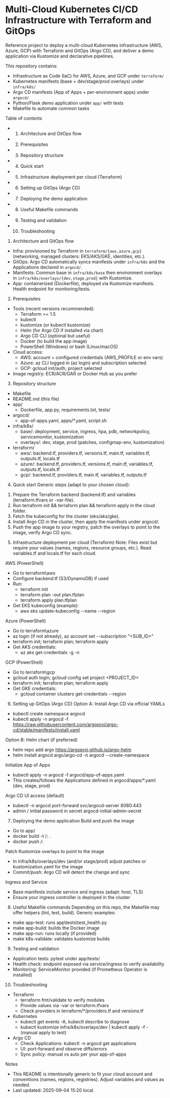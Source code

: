 # Multi-Cloud Kubernetes CI/CD Infrastructure with Terraform and GitOps

Reference project to deploy a multi-cloud Kubernetes infrastructure (AWS, Azure, GCP) with Terraform and GitOps (Argo CD), and deliver a demo application via Kustomize and declarative pipelines.

This repository contains:
- Infrastructure as Code (IaC) for AWS, Azure, and GCP under `terraform/`
- Kubernetes manifests (base + dev/stage/prod overlays) under `infra/k8s/`
- Argo CD manifests (App of Apps + per-environment apps) under `argocd/`
- Python/Flask demo application under `app/` with tests
- Makefile to automate common tasks

Table of contents
- 1. Architecture and GitOps flow
- 2. Prerequisites
- 3. Repository structure
- 4. Quick start
- 5. Infrastructure deployment per cloud (Terraform)
- 6. Setting up GitOps (Argo CD)
- 7. Deploying the demo application
- 8. Useful Makefile commands
- 9. Testing and validation
- 10. Troubleshooting

1. Architecture and GitOps flow
- Infra: provisioned by Terraform in `terraform/{aws,azure,gcp}` (networking, managed clusters: EKS/AKS/GKE, identities, etc.).
- GitOps: Argo CD automatically syncs manifests under `infra/k8s` and the Applications declared in `argocd/`.
- Manifests: Common base in `infra/k8s/base` then environment overlays in `infra/k8s/overlays/{dev,stage,prod}` with Kustomize.
- App: containerized (Dockerfile), deployed via Kustomize manifests. Health endpoint for monitoring/tests.

2. Prerequisites
- Tools (recent versions recommended):
  - Terraform >= 1.5
  - kubectl
  - kustomize (or kubectl kustomize)
  - Helm (for Argo CD if installed via chart)
  - Argo CD CLI (optional but useful)
  - Docker (to build the app image)
  - PowerShell (Windows) or bash (Linux/macOS)
- Cloud access:
  - AWS: account + configured credentials (AWS_PROFILE or env vars)
  - Azure: az CLI logged in (az login) and subscription selected
  - GCP: gcloud init/auth, project selected
- Image registry: ECR/ACR/GAR or Docker Hub as you prefer

3. Repository structure
- Makefile
- README.md (this file)
- app/
  - Dockerfile, app.py, requirements.txt, tests/
- argocd/
  - app-of-apps.yaml, apps/*.yaml, script.sh
- infra/k8s/
  - base/: deployment, service, ingress, hpa, pdb, networkpolicy, servicemonitor, kustomization
  - overlays/: dev, stage, prod (patches, configmap-env, kustomization)
- terraform/
  - aws/: backend.tf, providers.tf, versions.tf, main.tf, variables.tf, outputs.tf, locals.tf
  - azure/: backend.tf, providers.tf, versions.tf, main.tf, variables.tf, outputs.tf, locals.tf
  - gcp/: backend.tf, providers.tf, main.tf, variables.tf, outputs.tf

4. Quick start
Generic steps (adapt to your chosen cloud):
1) Prepare the Terraform backend (backend.tf) and variables (terraform.tfvars or -var-file).
2) Run terraform init && terraform plan && terraform apply in the cloud folder.
3) Fetch the kubeconfig for the cluster (eks/aks/gke).
4) Install Argo CD in the cluster, then apply the manifests under argocd/.
5) Push the app image to your registry, patch the overlays to point to the image, verify Argo CD sync.

5. Infrastructure deployment per cloud (Terraform)
Note: Files exist but require your values (names, regions, resource groups, etc.). Read variables.tf and locals.tf for each cloud.

AWS (PowerShell)
- Go to terraform\aws
- Configure backend.tf (S3/DynamoDB) if used
- Run:
  - terraform init
  - terraform plan -out plan.tfplan
  - terraform apply plan.tfplan
- Get EKS kubeconfig (example):
  - aws eks update-kubeconfig --name <clusterName> --region <region>

Azure (PowerShell)
- Go to terraform\azure
- az login (if not already), az account set --subscription "<SUB_ID>"
- terraform init; terraform plan; terraform apply
- Get AKS credentials:
  - az aks get-credentials -g <resourceGroup> -n <aksName>

GCP (PowerShell)
- Go to terraform\gcp
- gcloud auth login; gcloud config set project <PROJECT_ID>
- terraform init; terraform plan; terraform apply
- Get GKE credentials:
  - gcloud container clusters get-credentials <clusterName> --region <region>

6. Setting up GitOps (Argo CD)
Option A: Install Argo CD via official YAMLs
- kubectl create namespace argocd
- kubectl apply -n argocd -f https://raw.githubusercontent.com/argoproj/argo-cd/stable/manifests/install.yaml

Option B: Helm chart (if preferred)
- helm repo add argo https://argoproj.github.io/argo-helm
- helm install argocd argo/argo-cd -n argocd --create-namespace

Initialize App of Apps
- kubectl apply -n argocd -f argocd/app-of-apps.yaml
- This creates/follows the Applications defined in argocd/apps/*.yaml (dev, stage, prod)

Argo CD UI access (default)
- kubectl -n argocd port-forward svc/argocd-server 8080:443
- admin / initial password in secret argocd-initial-admin-secret

7. Deploying the demo application
Build and push the image
- Go to app/
- docker build -t <registry>/<repo>:<tag> .
- docker push <registry>/<repo>:<tag>

Patch Kustomize overlays to point to the image
- In infra/k8s/overlays/dev (and/or stage/prod) adjust patches or kustomization.yaml for the image
- Commit/push: Argo CD will detect the change and sync

Ingress and Service
- Base manifests include service and ingress (adapt: host, TLS)
- Ensure your ingress controller is deployed in the cluster

8. Useful Makefile commands
Depending on this repo, the Makefile may offer helpers (lint, test, build). Generic examples:
- make app-test: runs app\tests\test_health.py
- make app-build: builds the Docker image
- make app-run: runs locally (if provided)
- make k8s-validate: validates kustomize builds

9. Testing and validation
- Application tests: pytest under app/tests/
- Health check: endpoint exposed via service/ingress to verify availability
- Monitoring: ServiceMonitor provided (if Prometheus Operator is installed)

10. Troubleshooting
- Terraform
  - terraform fmt/validate to verify modules
  - Provide values via -var or terraform.tfvars
  - Check providers in terraform/*/providers.tf and versions.tf
- Kubernetes
  - kubectl get events -A, kubectl describe to diagnose
  - kubectl kustomize infra/k8s/overlays/dev | kubectl apply -f - (manual apply to test)
- Argo CD
  - Check Applications: kubectl -n argocd get applications
  - UI: port-forward and observe diffs/errors
  - Sync policy: manual vs auto per your app-of-apps

Notes
- This README is intentionally generic to fit your cloud account and conventions (names, regions, registries). Adjust variables and values as needed.
- Last updated: 2025-09-04 15:20 local.
